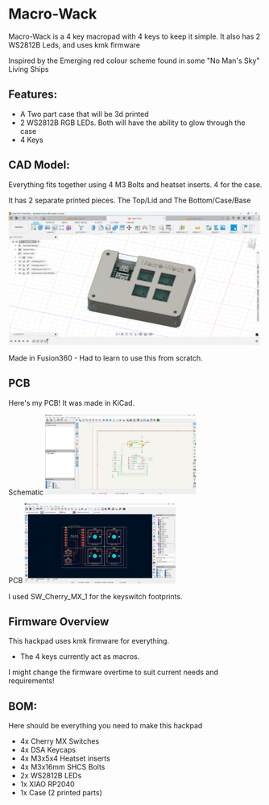 # Macro-Wack

Macro-Wack is a 4 key macropad with 4 keys to keep it simple. It also has 2 WS2812B Leds, and uses kmk firmware

Inspired by the Emerging red colour scheme found in some "No Man's Sky" Living Ships 

## Features:
- A Two part case that will be 3d printed
- 2 WS2812B RGB LEDs. Both will have the ability to glow through the case
- 4 Keys

## CAD Model:
Everything fits together using 4 M3 Bolts and heatset inserts. 4 for the case.

It has 2 separate printed pieces.
The Top/Lid and The Bottom/Case/Base

<img src=Assets/assem_case.png alt="Case" width="500"/>

Made in Fusion360 - Had to learn to use this from scratch.


## PCB
Here's my PCB! It was made in KiCad.

Schematic
<img src=Assets/sch.png alt="Schematic" width="300"/>

PCB
<img src=Assets/pcb.png alt="PCB" width="300"/>

I used SW_Cherry_MX_1 for the keyswitch footprints.

## Firmware Overview
This hackpad uses kmk firmware for everything. 

- The 4 keys currently act as macros.

I might change the firmware overtime to suit current needs and requirements!

## BOM:
Here should be everything you need to make this hackpad

- 4x Cherry MX Switches
- 4x DSA Keycaps
- 4x M3x5x4 Heatset inserts
- 4x M3x16mm SHCS Bolts
- 2x WS2812B LEDs
- 1x XIAO RP2040
- 1x Case (2 printed parts)
